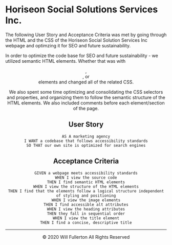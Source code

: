 # Horiseon Social Solutions Services Inc. 

The following User Story and Acceptance Criteria was met by going through the HTML and the CSS of the Horiseon Social Solution Services Inc webpage and optimzing it for SEO and future sustainability. 

In order to optimize the code base for SEO and future sustainability - we utilized semantic HTML elements. Whether that was with <header>, <section>, or <footer> elements and changed all of the related CSS. 

We also spent some time optimizing and consolidating the CSS selectors and properties, and organizing them to follow the semantic structure of the HTML elements. We also included comments before each element/section of the page.

## User Story

```
AS A marketing agency
I WANT a codebase that follows accessibility standards
SO THAT our own site is optimized for search engines
```

## Acceptance Criteria

```
GIVEN a webpage meets accessibility standards
WHEN I view the source code
THEN I find semantic HTML elements
WHEN I view the structure of the HTML elements
THEN I find that the elements follow a logical structure independent of styling and positioning
WHEN I view the image elements
THEN I find accessible alt attributes
WHEN I view the heading attributes
THEN they fall in sequential order
WHEN I view the title element
THEN I find a concise, descriptive title
```
- - -
© 2020 Will Fullerton All Rights Reserved 